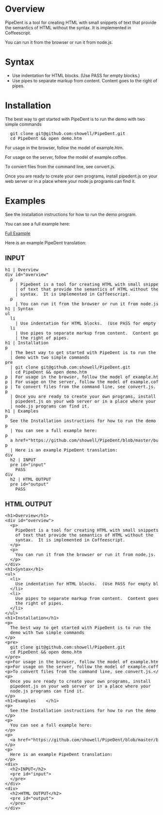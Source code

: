<h1>Overview</h1>
<div id="overview">
  <p>
    PipeDent is a tool for creating HTML with small snippets
    of text that provide the semantics of HTML without the
    syntax.  It is implemented in Coffeescript.
  </p>
  <p>
    You can run it from the browser or run it from node.js.
  </p>
</div>
<h1>Syntax</h1>
<ul>
  <li>
    Use indentation for HTML blocks.  (Use PASS for empty blocks.)
  </li>
  <li>
    Use pipes to separate markup from content.  Content goes to
    the right of pipes.
  </li>
</ul>
<h1>Installation</h1>
<p>
  The best way to get started with PipeDent is to run the
  demo with two simple commands
</p>
<pre>
  git clone git@github.com:showell/PipeDent.git
  cd PipeDent && open demo.htm 
</pre>
<p>For usage in the browser, follow the model of example.htm.</p>
<p>For usage on the server, follow the model of example.coffee.</p>
<p>To convert files from the command line, see convert.js.</p>
<p>
  Once you are ready to create your own programs, install
  pipedent.js on your web server or in a place where your
  node.js programs can find it.
</p>
<h1>Examples    </h1>
<p>
  See the Installation instructions for how to run the demo program.
</p>
<p>
  You can see a full example here:
</p>
<p>
  <a href="https://github.com/showell/PipeDent/blob/master/build_readme/build.coffee">Full Example</a>
</p>
<p>
  Here is an example PipeDent translation:
</p>
<div>
  <h2>INPUT</h2>
  <pre id="input">h1 | Overview
div id="overview"
  p
    | PipeDent is a tool for creating HTML with small snippets
    | of text that provide the semantics of HTML without the
    | syntax.  It is implemented in Coffeescript.
  p
    | You can run it from the browser or run it from node.js.
h1 | Syntax
ul
  li
    | Use indentation for HTML blocks.  (Use PASS for empty blocks.)
  li
    | Use pipes to separate markup from content.  Content goes to
    | the right of pipes.
h1 | Installation
p
  | The best way to get started with PipeDent is to run the
  | demo with two simple commands
pre
  | git clone git@github.com:showell/PipeDent.git
  | cd PipeDent && open demo.htm 
p | For usage in the browser, follow the model of example.htm.
p | For usage on the server, follow the model of example.coffee.
p | To convert files from the command line, see convert.js.
p
  | Once you are ready to create your own programs, install
  | pipedent.js on your web server or in a place where your
  | node.js programs can find it.
h1 | Examples    
p
  See the Installation instructions for how to run the demo program.
p
  | You can see a full example here:
p
  a href="https://github.com/showell/PipeDent/blob/master/build_readme/build.coffee" | Full Example
p
  | Here is an example PipeDent translation:
div
  h2 | INPUT
  pre id="input"
    PASS
div
  h2 | HTML OUTPUT
  pre id="output"
    PASS</pre>
</div>
<div>
  <h2>HTML OUTPUT</h2>
  <pre id="output">&lt;h1&gt;Overview&lt;/h1&gt;
&lt;div id="overview"&gt;
  &lt;p&gt;
    PipeDent is a tool for creating HTML with small snippets
    of text that provide the semantics of HTML without the
    syntax.  It is implemented in Coffeescript.
  &lt;/p&gt;
  &lt;p&gt;
    You can run it from the browser or run it from node.js.
  &lt;/p&gt;
&lt;/div&gt;
&lt;h1&gt;Syntax&lt;/h1&gt;
&lt;ul&gt;
  &lt;li&gt;
    Use indentation for HTML blocks.  (Use PASS for empty blocks.)
  &lt;/li&gt;
  &lt;li&gt;
    Use pipes to separate markup from content.  Content goes to
    the right of pipes.
  &lt;/li&gt;
&lt;/ul&gt;
&lt;h1&gt;Installation&lt;/h1&gt;
&lt;p&gt;
  The best way to get started with PipeDent is to run the
  demo with two simple commands
&lt;/p&gt;
&lt;pre&gt;
  git clone git@github.com:showell/PipeDent.git
  cd PipeDent &amp;&amp; open demo.htm 
&lt;/pre&gt;
&lt;p&gt;For usage in the browser, follow the model of example.htm.&lt;/p&gt;
&lt;p&gt;For usage on the server, follow the model of example.coffee.&lt;/p&gt;
&lt;p&gt;To convert files from the command line, see convert.js.&lt;/p&gt;
&lt;p&gt;
  Once you are ready to create your own programs, install
  pipedent.js on your web server or in a place where your
  node.js programs can find it.
&lt;/p&gt;
&lt;h1&gt;Examples    &lt;/h1&gt;
&lt;p&gt;
  See the Installation instructions for how to run the demo program.
&lt;/p&gt;
&lt;p&gt;
  You can see a full example here:
&lt;/p&gt;
&lt;p&gt;
  &lt;a href="https://github.com/showell/PipeDent/blob/master/build_readme/build.coffee"&gt;Full Example&lt;/a&gt;
&lt;/p&gt;
&lt;p&gt;
  Here is an example PipeDent translation:
&lt;/p&gt;
&lt;div&gt;
  &lt;h2&gt;INPUT&lt;/h2&gt;
  &lt;pre id="input"&gt;
  &lt;/pre&gt;
&lt;/div&gt;
&lt;div&gt;
  &lt;h2&gt;HTML OUTPUT&lt;/h2&gt;
  &lt;pre id="output"&gt;
  &lt;/pre&gt;
&lt;/div&gt;
</pre>
</div>

